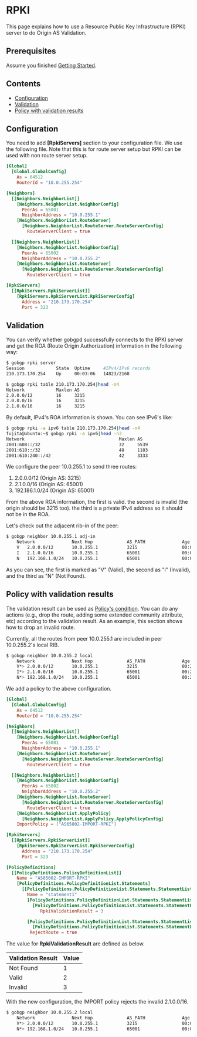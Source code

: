 # RPKI

This page explains how to use a Resource Public Key Infrastructure
(RPKI) server to do Origin AS Validation.

## Prerequisites

Assume you finished [Getting Started](https://github.com/osrg/gobgp/blob/master/docs/sources/getting-started.md).

## Contents

- [Configuration](#section0)
- [Validation](#section1)
- [Policy with validation results](#section2)

## <a name="section0"> Configuration

You need to add **[RpkiServers]** section to your configuration
file. We use the following file. Note that this is for route server
setup but RPKI can be used with non route server setup.

```toml
[Global]
  [Global.GlobalConfig]
    As = 64512
    RouterId = "10.0.255.254"

[Neighbors]
  [[Neighbors.NeighborList]]
    [Neighbors.NeighborList.NeighborConfig]
      PeerAs = 65001
      NeighborAddress = "10.0.255.1"
    [Neighbors.NeighborList.RouteServer]
      [Neighbors.NeighborList.RouteServer.RouteServerConfig]
        RouteServerClient = true

  [[Neighbors.NeighborList]]
    [Neighbors.NeighborList.NeighborConfig]
      PeerAs = 65002
      NeighborAddress = "10.0.255.2"
    [Neighbors.NeighborList.RouteServer]
      [Neighbors.NeighborList.RouteServer.RouteServerConfig]
        RouteServerClient = true

[RpkiServers]
  [[RpkiServers.RpkiServerList]]
    [RpkiServers.RpkiServerList.RpkiServerConfig]
      Address = "210.173.170.254"
      Port = 323
```

## <a name="section1"> Validation

You can verify whether gobgpd successfully connects to the RPKI server
and get the ROA (Route Origin Authorization) information in the
following way:

```bash
$ gobgp rpki server
Session            State  Uptime     #IPv4/IPv6 records
210.173.170.254    Up     00:03:06   14823/2168
```

```bash
$ gobgp rpki table 210.173.170.254|head -n4
Network            Maxlen AS
2.0.0.0/12         16     3215
2.0.0.0/16         16     3215
2.1.0.0/16         16     3215
```

By default, IPv4's ROA information is shown. You can see IPv6's like:

```bash
$ gobgp rpki -a ipv6 table 210.173.170.254|head -n4
fujita@ubuntu:~$ gobgp rpki -a ipv6|head -n3
Network                                    Maxlen AS
2001:608::/32                              32     5539
2001:610::/32                              48     1103
2001:610:240::/42                          42     3333
```

We configure the peer 10.0.255.1 to send three routes:

1. 2.0.0.0/12 (Origin AS: 3215)
2. 2.1.0.0/16 (Origin AS: 65001)
3. 192.186.1.0/24 (Origin AS: 65001)

From the above ROA information, the first is valid. the second is
invalid (the origin should be 3215 too). the third is a private IPv4
address so it should not be in the ROA.

Let's check out the adjacent rib-in of the peer:

```bash
$ gobgp neighbor 10.0.255.1 adj-in
    Network              Next Hop             AS_PATH              Age        Attrs
    V   2.0.0.0/12       10.0.255.1           3215                 00:08:39   [{Origin: i}]
    I   2.1.0.0/16       10.0.255.1           65001                00:08:39   [{Origin: i}]
    N   192.168.1.0/24   10.0.255.1           65001                00:08:39   [{Origin: i}]
```

As you can see, the first is marked as "V" (Valid), the second as "I"
(Invalid), and the third as "N" (Not Found).


## <a name="section2"> Policy with validation results

The validation result can be used as [Policy's
condition](https://github.com/osrg/gobgp/blob/master/docs/sources/policy.md). You
can do any actions (e.g., drop the route, adding some extended
community attribute, etc) according to the validation result. As an
example, this section shows how to drop an invalid route.

Currently, all the routes from peer 10.0.255.1 are included in peer 10.0.255.2's local RIB.

```bash
$ gobgp neighbor 10.0.255.2 local
    Network              Next Hop             AS_PATH              Age        Attrs
    V*> 2.0.0.0/12       10.0.255.1           3215                 00:23:47   [{Origin: i}]
    I*> 2.1.0.0/16       10.0.255.1           65001                00:23:47   [{Origin: i}]
    N*> 192.168.1.0/24   10.0.255.1           65001                00:23:47   [{Origin: i}]
```

We add a policy to the above configuration.

```toml
[Global]
  [Global.GlobalConfig]
    As = 64512
    RouterId = "10.0.255.254"

[Neighbors]
  [[Neighbors.NeighborList]]
    [Neighbors.NeighborList.NeighborConfig]
      PeerAs = 65001
      NeighborAddress = "10.0.255.1"
    [Neighbors.NeighborList.RouteServer]
      [Neighbors.NeighborList.RouteServer.RouteServerConfig]
        RouteServerClient = true

  [[Neighbors.NeighborList]]
    [Neighbors.NeighborList.NeighborConfig]
      PeerAs = 65002
      NeighborAddress = "10.0.255.2"
    [Neighbors.NeighborList.RouteServer]
      [Neighbors.NeighborList.RouteServer.RouteServerConfig]
        RouteServerClient = true
    [Neighbors.NeighborList.ApplyPolicy]
      [Neighbors.NeighborList.ApplyPolicy.ApplyPolicyConfig]
	ImportPolicy = ["AS65002-IMPORT-RPKI"]

[RpkiServers]
  [[RpkiServers.RpkiServerList]]
    [RpkiServers.RpkiServerList.RpkiServerConfig]
      Address = "210.173.170.254"
      Port = 323

[PolicyDefinitions]
  [[PolicyDefinitions.PolicyDefinitionList]]
    Name = "AS65002-IMPORT-RPKI"
    [PolicyDefinitions.PolicyDefinitionList.Statements]
      [[PolicyDefinitions.PolicyDefinitionList.Statements.StatementList]]
        Name = "statement1"
        [PolicyDefinitions.PolicyDefinitionList.Statements.StatementList.Conditions]
          [PolicyDefinitions.PolicyDefinitionList.Statements.StatementList.Conditions.BgpConditions]
             RpkiValidationResult = 3

        [PolicyDefinitions.PolicyDefinitionList.Statements.StatementList.Actions]
          [PolicyDefinitions.PolicyDefinitionList.Statements.StatementList.Actions.RouteDisposition]
	     RejectRoute = true
```

The value for **RpkiValidationResult** are defined as below.

| Validation Result | Value |
|-------------------|-------|
| Not Found         |   1   |
| Valid             |   2   |
| Invalid           |   3   |

With the new configuration, the IMPORT policy rejects the invalid 2.1.0.0/16.

```bash
$ gobgp neighbor 10.0.255.2 local
    Network              Next Hop             AS_PATH              Age        Attrs
    V*> 2.0.0.0/12       10.0.255.1           3215                 00:00:21   [{Origin: i}]
    N*> 192.168.1.0/24   10.0.255.1           65001                00:00:21   [{Origin: i}]
```
